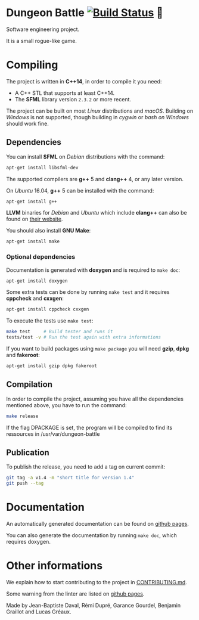 Dungeon Battle
[![Build Status](https://travis-ci.org/remi-dupre/dungeon-battle.svg?branch=master)](https://travis-ci.org/remi-dupre/dungeon-battle) 🦄
==============

Software engineering project.

It is a small rogue-like game.

# Compiling

The project is written in **C++14**, in order to compile it you need:

- A C++ STL that supports at least C++14.
- The **SFML** library version `2.3.2` or more recent.

The project can be built on most *Linux* distributions and *macOS*. Building on *Windows* is not supported, though building in *cygwin* or *bash on Windows* should work fine.

## Dependencies

You can install **SFML** on *Debian* distributions with the command:

```bash
apt-get install libsfml-dev
```

The supported compilers are **g++** 5 and **clang++** 4, or any later version.

On *Ubuntu* 16.04, **g++** 5 can be installed with the command:

```bash
apt-get install g++
```

**LLVM** binaries for *Debian* and *Ubuntu* which include **clang++** can also be found on [their website](http://releases.llvm.org/download.html).

You should also install **GNU Make**:

```bash
apt-get install make
```

### Optional dependencies
Documentation is generated with **doxygen** and is required to `make doc`:
```bash
apt-get install doxygen
```

Some extra tests can be done by running `make test` and it requires **cppcheck** and **cxxgen**:
```bash
apt-get install cppcheck cxxgen
```

To execute the tests use `make test`:
```bash
make test     # Build tester and runs it
tests/test -v # Run the test again with extra informations
```

If you want to build packages using `make package` you will need **gzip**, **dpkg** and **fakeroot**:
```bash
apt-get install gzip dpkg fakeroot
```

## Compilation

In order to compile the project, assuming you have all the dependencies mentioned above, you have to run the command:

```bash
make release
```

If the flag DPACKAGE is set, the program will be compiled to find its ressources in /usr/var/dungeon-battle

## Publication

To publish the release, you need to add a tag on current commit:
```bash
git tag -a v1.4 -m "short title for version 1.4"
git push --tag
```

# Documentation

An automatically generated documentation can be found on [github pages](https://remi-dupre.github.io/dungeon-battle/index.html).

You can also generate the documentation by running `make doc`, which requires doxygen.

# Other informations

We explain how to start contributing to the project in [CONTRIBUTING.md](https://github.com/remi-dupre/dungeon-battle/blob/master/CONTRIBUTING.md).

Some warning from the linter are listed on [github pages](https://remi-dupre.github.io/dungeon-battle/check/index.html).


Made by Jean-Baptiste Daval, Rémi Dupré, Garance Gourdel, Benjamin Graillot and Lucas Gréaux.

